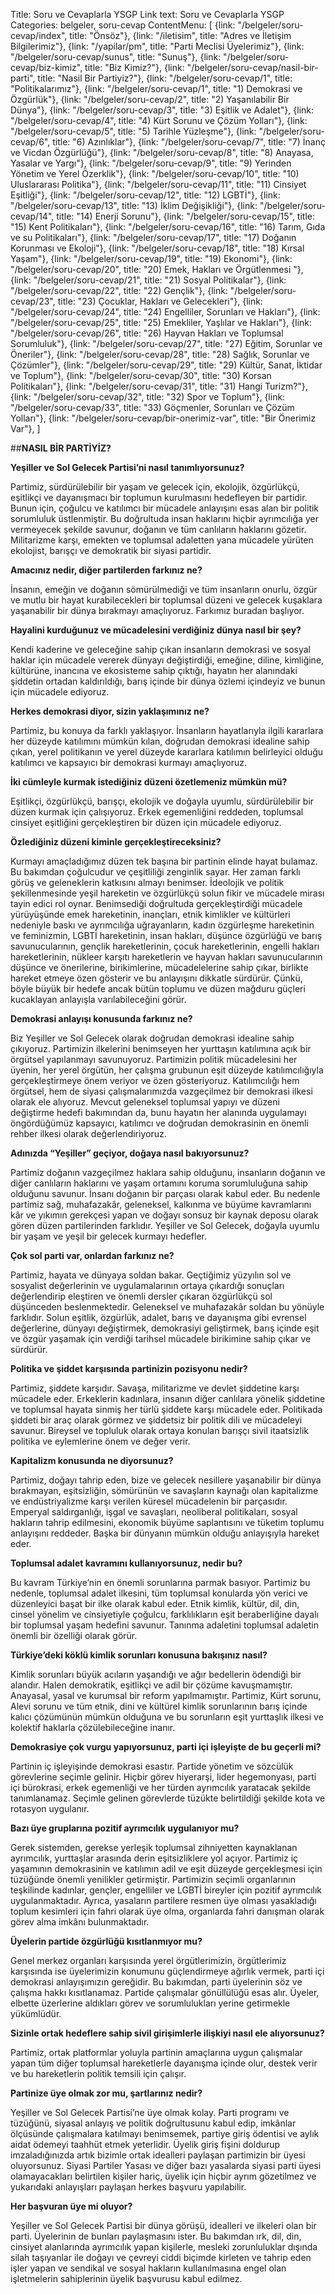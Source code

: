 Title: Soru ve Cevaplarla YSGP
Link text: Soru ve Cevaplarla YSGP
Categories: belgeler, soru-cevap
ContentMenu: [
  {link: "/belgeler/soru-cevap/index", title: "Önsöz"},
  {link: "/iletisim", title: "Adres ve İletişim Bilgilerimiz"},
  {link: "/yapilar/pm", title: "Parti Meclisi Üyelerimiz"},
  {link: "/belgeler/soru-cevap/sunus", title: "Sunuş"},
  {link: "/belgeler/soru-cevap/biz-kimiz", title: "Biz Kimiz?"},
  {link: "/belgeler/soru-cevap/nasil-bir-parti", title: "Nasil Bir Partiyiz?"},
  {link: "/belgeler/soru-cevap/1", title: "Politikalarımız"},
  {link: "/belgeler/soru-cevap/1", title: "1) Demokrasi ve Özgürlük"},
  {link: "/belgeler/soru-cevap/2", title: "2) Yaşanılabilir Bir Dünya"},
  {link: "/belgeler/soru-cevap/3", title: "3) Eşitlik ve Adalet"},
  {link: "/belgeler/soru-cevap/4", title: "4) Kürt Sorunu ve Çözüm Yolları"},
  {link: "/belgeler/soru-cevap/5", title: "5) Tarihle Yüzleşme"},
  {link: "/belgeler/soru-cevap/6", title: "6) Azınlıklar"},
  {link: "/belgeler/soru-cevap/7", title: "7) İnanç ve Vicdan Özgürlüğü"},
  {link: "/belgeler/soru-cevap/8", title: "8) Anayasa, Yasalar ve Yargı"},
  {link: "/belgeler/soru-cevap/9", title: "9) Yerinden Yönetim ve Yerel Özerklik"},
  {link: "/belgeler/soru-cevap/10", title: "10) Uluslararası Politika"},
  {link: "/belgeler/soru-cevap/11", title: "11) Cinsiyet Eşitliği"},
  {link: "/belgeler/soru-cevap/12", title: "12) LGBTİ"},
  {link: "/belgeler/soru-cevap/13", title: "13) İklim Değişikliği"},
  {link: "/belgeler/soru-cevap/14", title: "14) Enerji Sorunu"},
  {link: "/belgeler/soru-cevap/15", title: "15) Kent Politikaları"},
  {link: "/belgeler/soru-cevap/16", title: "16) Tarım, Gıda ve su Politikaları"},
  {link: "/belgeler/soru-cevap/17", title: "17) Doğanın Korunması ve Ekoloji"},
  {link: "/belgeler/soru-cevap/18", title: "18) Kırsal Yaşam"},
  {link: "/belgeler/soru-cevap/19", title: "19) Ekonomi"},
  {link: "/belgeler/soru-cevap/20", title: "20) Emek, Hakları ve Örgütlenmesi
"},
  {link: "/belgeler/soru-cevap/21", title: "21) Sosyal Politikalar"},
  {link: "/belgeler/soru-cevap/22", title: "22) Gençlik"},
  {link: "/belgeler/soru-cevap/23", title: "23) Çocuklar, Hakları ve Gelecekleri"},
  {link: "/belgeler/soru-cevap/24", title: "24) Engelliler, Sorunları ve Hakları"},
  {link: "/belgeler/soru-cevap/25", title: "25) Emekliler, Yaşlılar ve Hakları"},
  {link: "/belgeler/soru-cevap/26", title: "26) Hayvan Hakları ve Toplumsal Sorumluluk"},
  {link: "/belgeler/soru-cevap/27", title: "27) Eğitim, Sorunlar ve Öneriler"},
  {link: "/belgeler/soru-cevap/28", title: "28) Sağlık, Sorunlar ve Çözümler"},
  {link: "/belgeler/soru-cevap/29", title: "29) Kültür, Sanat, İktidar ve Toplum"},
  {link: "/belgeler/soru-cevap/30", title: "30) Korsan Politikaları"},
  {link: "/belgeler/soru-cevap/31", title: "31) Hangi Turizm?"},
  {link: "/belgeler/soru-cevap/32", title: "32) Spor ve Toplum"},
  {link: "/belgeler/soru-cevap/33", title: "33) Göçmenler, Sorunları ve Çözüm Yolları"},
  {link: "/belgeler/soru-cevap/bir-onerimiz-var", title: "Bir Önerimiz Var"},
  ]


##**NASIL BİR PARTİYİZ?**

**Yeşiller ve Sol Gelecek Partisi’ni nasıl tanımlıyorsunuz?**

Partimiz, sürdürülebilir bir yaşam ve gelecek için, ekolojik, özgürlükçü, eşitlikçi ve dayanışmacı bir toplumun kurulmasını hedefleyen bir partidir. Bunun için, çoğulcu ve katılımcı bir mücadele anlayışını esas alan bir politik sorumluluk üstlenmiştir. Bu doğrultuda insan haklarını hiçbir ayrımcılığa yer vermeyecek şekilde savunur, doğanın ve tüm canlıların haklarını gözetir. Militarizme karşı, emekten ve toplumsal adaletten yana mücadele yürüten ekolojist, barışçı ve demokratik bir siyasi partidir.

**Amacınız nedir, diğer partilerden farkınız ne?**

İnsanın, emeğin ve doğanın sömürülmediği ve tüm insanların onurlu, özgür ve mutlu bir hayat kurabilecekleri bir toplumsal düzeni ve gelecek kuşaklara yaşanabilir bir dünya bırakmayı amaçlıyoruz. Farkımız buradan başlıyor.

**Hayalini kurduğunuz ve mücadelesini verdiğiniz dünya nasıl bir şey?**

Kendi kaderine ve geleceğine sahip çıkan insanların demokrasi ve sosyal haklar için mücadele vererek dünyayı değiştirdiği, emeğine, diline, kimliğine, kültürüne, inancına ve ekosisteme sahip çıktığı, hayatın her alanındaki şiddetin ortadan kaldırıldığı, barış içinde bir dünya özlemi içindeyiz ve bunun için mücadele ediyoruz.

**Herkes demokrasi diyor, sizin yaklaşımınız ne?**

Partimiz, bu konuya da farklı yaklaşıyor. İnsanların hayatlarıyla ilgili kararlara her düzeyde katılımını mümkün kılan, doğrudan demokrasi idealine sahip çıkan, yerel politikanın ve yerel düzeyde kararlara katılımın belirleyici olduğu katılımcı ve kapsayıcı bir demokrasi kurmayı amaçlıyoruz. 

**İki cümleyle kurmak istediğiniz düzeni özetlemeniz mümkün mü?** 

Eşitlikçi, özgürlükçü, barışçı, ekolojik ve doğayla uyumlu, sürdürülebilir bir düzen kurmak için çalışıyoruz. Erkek egemenliğini reddeden, toplumsal cinsiyet eşitliğini gerçekleştiren bir düzen için mücadele ediyoruz.

**Özlediğiniz düzeni kiminle gerçekleştireceksiniz?**

Kurmayı amaçladığımız düzen tek başına bir partinin elinde hayat bulamaz. Bu bakımdan çoğulcudur ve çeşitliliği zenginlik sayar. Her zaman farklı görüş ve geleneklerin katkısını almayı benimser. İdeolojik ve politik şekillenmesinde yeşil hareketin ve özgürlükçü solun fikir ve mücadele mirası tayin edici rol oynar. Benimsediği doğrultuda gerçekleştirdiği mücadele yürüyüşünde emek hareketinin, inançları, etnik kimlikler ve kültürleri nedeniyle baskı ve ayrımcılığa uğrayanların, kadın özgürleşme hareketinin ve feminizmin, LGBTİ hareketinin, insan hakları, düşünce özgürlüğü ve barış savunucularının, gençlik hareketlerinin, çocuk hareketlerinin, engelli hakları hareketlerinin, nükleer karşıtı hareketlerin ve hayvan hakları savunucularının düşünce ve önerilerine, birikimlerine, mücadelelerine sahip çıkar, birlikte hareket etmeye özen gösterir ve bu anlayışını dikkatle sürdürür. Çünkü, böyle büyük bir hedefe ancak bütün toplumu ve düzen mağduru güçleri kucaklayan anlayışla varılabileceğini görür. 

**Demokrasi anlayışı konusunda farkınız ne?**

Biz Yeşiller ve Sol Gelecek olarak doğrudan demokrasi idealine sahip çıkıyoruz. Partimizin ilkelerini benimseyen her yurttaşın katılımına açık bir örgütsel yapılanmayı savunuyoruz. Partimizin politik mücadelesini her üyenin, her yerel örgütün, her çalışma grubunun eşit düzeyde katılımcılığıyla gerçekleştirmeye önem veriyor ve özen gösteriyoruz. Katılımcılığı hem örgütsel, hem de siyasi çalışmalarımızda vazgeçilmez bir demokrasi ilkesi olarak ele alıyoruz. Mevcut geleneksel toplumsal yapıyı ve düzeni değiştirme hedefi bakımından da, bunu hayatın her alanında uygulamayı öngördüğümüz kapsayıcı, katılımcı ve doğrudan demokrasinin en önemli rehber ilkesi olarak değerlendiriyoruz. 

**Adınızda “Yeşiller” geçiyor, doğaya nasıl bakıyorsunuz?** 

Partimiz doğanın vazgeçilmez haklara sahip olduğunu, insanların doğanın ve diğer canlıların haklarını ve yaşam ortamını koruma sorumluluğuna sahip olduğunu savunur. İnsanı doğanın bir parçası olarak kabul eder. Bu nedenle partimiz sağ, muhafazakâr, geleneksel, kalkınma ve büyüme kavramlarını kâr ve yıkımın gerekçesi yapan ve doğayı sonsuz bir kaynak deposu olarak gören düzen partilerinden farklıdır. Yeşiller ve Sol Gelecek, doğayla uyumlu bir yaşam ve yeşil bir gelecek kurmayı hedefler.

**Çok sol parti var, onlardan farkınız ne?**

Partimiz, hayata ve dünyaya soldan bakar. Geçtiğimiz yüzyılın sol ve sosyalist değerlerinin ve uygulamalarının ortaya çıkardığı sonuçları değerlendirip eleştiren ve önemli dersler çıkaran özgürlükçü sol düşünceden beslenmektedir. Geleneksel ve muhafazakâr soldan bu yönüyle farklıdır. Solun eşitlik, özgürlük, adalet, barış ve dayanışma gibi evrensel değerlerine, dünyayı değiştirmek, demokrasiyi geliştirmek, barış içinde eşit ve özgür yaşamak için verdiği tarihsel mücadele birikimine sahip çıkar ve sürdürür.

**Politika ve şiddet karşısında partinizin pozisyonu nedir?** 

Partimiz, şiddete karşıdır. Savaşa, militarizme ve devlet şiddetine karşı mücadele eder. Erkeklerin kadınlara, insanın diğer canlılara yönelik şiddetine ve toplumsal hayata sinmiş her türlü şiddete karşı mücadele eder. Politikada şiddeti bir araç olarak görmez ve şiddetsiz bir politik dili ve mücadeleyi savunur. Bireysel ve topluluk olarak ortaya konulan barışçı sivil itaatsizlik politika ve eylemlerine önem ve değer verir.

**Kapitalizm konusunda ne diyorsunuz?**

Partimiz, doğayı tahrip eden, bize ve gelecek nesillere yaşanabilir bir dünya bırakmayan, eşitsizliğin, sömürünün ve savaşların kaynağı olan kapitalizme ve endüstriyalizme karşı verilen küresel mücadelenin bir parçasıdır. Emperyal saldırganlığı, işgal ve savaşları, neoliberal politikaları, sosyal hakların tahrip edilmesini, ekonomik büyüme saplantısını ve tüketim toplumu anlayışını reddeder. Başka bir dünyanın mümkün olduğu anlayışıyla hareket eder.

**Toplumsal adalet kavramını kullanıyorsunuz, nedir bu?**

Bu kavram Türkiye’nin en önemli sorunlarına parmak basıyor. Partimiz bu nedenle, toplumsal adalet ilkesini, tüm toplumsal konularda yön verici ve düzenleyici başat bir ilke olarak kabul eder. Etnik kimlik, kültür, dil, din, cinsel yönelim ve cinsiyetiyle çoğulcu, farklılıkların eşit beraberliğine dayalı bir toplumsal yaşam hedefini savunur. Tanınma adaletini toplumsal adaletin önemli bir özelliği olarak görür.

**Türkiye’deki köklü kimlik sorunları konusuna bakışınız nasıl?**

Kimlik sorunları büyük acıların yaşandığı ve ağır bedellerin ödendiği bir alandır. Halen demokratik, eşitlikçi ve adil bir çözüme kavuşmamıştır. Anayasal, yasal ve kurumsal bir reform yapılmamıştır. Partimiz, Kürt sorunu, Alevi sorunu ve tüm etnik, dini ve kültürel kimlik sorunlarının barış içinde kalıcı çözümünün mümkün olduğuna ve bu sorunların eşit yurttaşlık ilkesi ve kolektif haklarla çözülebileceğine inanır.

**Demokrasiye çok vurgu yapıyorsunuz, parti içi işleyişte de bu geçerli mi?**

Partinin iç işleyişinde demokrasi esastır. Partide yönetim ve sözcülük görevlerine seçimle gelinir. Hiçbir görev hiyerarşi, lider hegemonyası, parti içi bürokrasi, erkek egemenliği ve her türden ayrımcılık yaratacak şekilde tanımlanamaz. Seçimle gelinen görevlerde tüzükte belirtildiği şekilde kota ve rotasyon uygulanır. 

**Bazı üye gruplarına pozitif ayrımcılık uygulanıyor mu?**

Gerek sistemden, gerekse yerleşik toplumsal zihniyetten kaynaklanan ayrımcılık, yurttaşlar arasında derin eşitsizliklere yol açıyor. Partimiz iç yaşamının demokrasinin ve katılımın adil ve eşit düzeyde gerçekleşmesi için tüzüğünde önemli yenilikler getirmiştir. Partimizin seçimli organlarının teşkilinde kadınlar, gençler, engelliler ve LGBTİ bireyler için pozitif ayrımcılık uygulanmaktadır. Ayrıca, yasaların partilere resmen üye olması yasakladığı toplum kesimleri için fahri olarak üye olma, organlarda fahri danışman olarak görev alma imkânı bulunmaktadır.

**Üyelerin partide özgürlüğü kısıtlanmıyor mu?**

Genel merkez organları karşısında yerel örgütlerimizin, örgütlerimiz karşısında ise üyelerimizin konumunu güçlendirmeye ağırlık vermek, parti içi demokrasi anlayışımızın gereğidir. Bu bakımdan, parti üyelerinin söz ve çalışma hakkı kısıtlanamaz. Partide çalışmalar gönüllülüğü esas alır. Üyeler, elbette üzerlerine aldıkları görev ve sorumlulukları yerine getirmekle yükümlüdür. 

**Sizinle ortak hedeflere sahip sivil girişimlerle ilişkiyi nasıl ele alıyorsunuz?**

Partimiz, ortak platformlar yoluyla partinin amaçlarına uygun çalışmalar yapan tüm diğer toplumsal hareketlerle dayanışma içinde olur, destek verir ve bu hareketlerin politik temsili için çalışır. 

**Partinize üye olmak zor mu, şartlarınız nedir?**

Yeşiller ve Sol Gelecek Partisi’ne üye olmak kolay. Parti programı ve tüzüğünü, siyasal anlayış ve politik doğrultusunu kabul edip, imkânlar ölçüsünde çalışmalara katılmayı benimsemek, partiye giriş ödentisi ve aylık aidat ödemeyi taahhüt etmek yeterlidir. Üyelik giriş fişini doldurup imzaladığınızda artık bizimle ortak idealleri paylaşan partimizin bir üyesi oluyorsunuz. Siyasi Partiler Yasası ve diğer bazı yasalarda siyasi parti üyesi olamayacakları belirtilen kişiler hariç, üyelik için hiçbir ayrım gözetilmez ve yukarıdaki anlayışları paylaşan herkes başvuru yapılabilir. 

**Her başvuran üye mi oluyor?**

Yeşiller ve Sol Gelecek Partisi bir dünya görüşü, idealleri ve ilkeleri olan bir parti. Üyelerinin de bunları paylaşmasını ister. Bu bakımdan ırk, dil, din, cinsiyet alanlarında ayrımcılık yapan kişilerle, mesleki zorunluluklar dışında silah taşıyanlar ile doğayı ve çevreyi ciddi biçimde kirleten ve tahrip eden işler yapan ve sendikal ve sosyal hakların kullanılmasına engel olan işletmelerin sahiplerinin üyelik başvurusu kabul edilmez.



